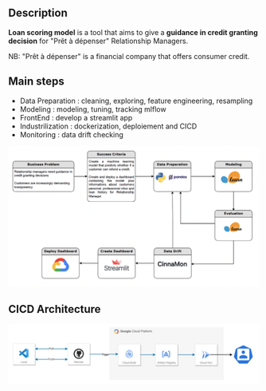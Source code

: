 ## Description
**Loan scoring model** is a tool that aims to give a **guidance in credit granting decision** for "Prêt à dépenser" Relationship Managers.

NB: "Prêt à dépenser" is a financial company that offers consumer credit.
 

## Main steps 
- Data Preparation : cleaning, exploring, feature engineering, resampling
- Modeling : modeling, tuning, tracking mlflow
- FrontEnd : develop a streamlit app
- Industrilization : dockerization, deploiement and CICD
- Monitoring : data drift checking


![lifecycle](./img/lifecycle.png)
## CICD Architecture
![archi](./img/archi_img.jpg)